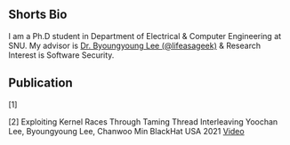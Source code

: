 ## Shorts Bio

I am a Ph.D student in Department of Electrical & Computer Engineering at SNU. My advisor is [Dr. Byoungyoung Lee (@lifeasageek)](https://lifeasageek.github.io/) & Research Interest is Software Security.

## Publication
[1]

[2] Exploiting Kernel Races Through Taming Thread Interleaving
Yoochan Lee, Byoungyoung Lee, Chanwoo Min
BlackHat USA 2021
[Video](https://www.youtube.com/watch?v=5M3WhLVLCzs&ab_channel=BlackHat)
